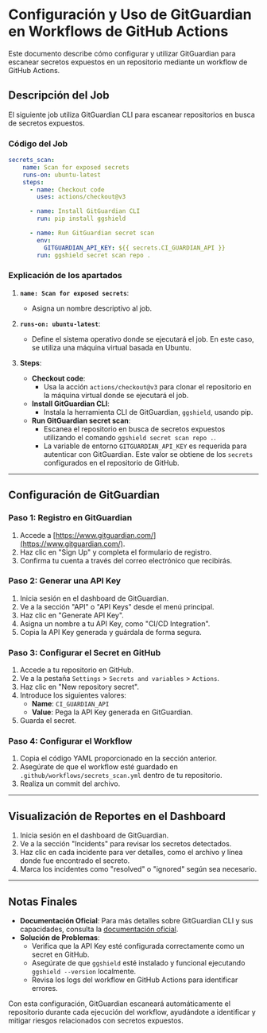 # Configuración y Uso de GitGuardian en Workflows de GitHub Actions

Este documento describe cómo configurar y utilizar GitGuardian para escanear secretos expuestos en un repositorio mediante un workflow de GitHub Actions.

## Descripción del Job

El siguiente job utiliza GitGuardian CLI para escanear repositorios en busca de secretos expuestos.

### Código del Job
```yaml
secrets_scan:
    name: Scan for exposed secrets
    runs-on: ubuntu-latest
    steps:
      - name: Checkout code
        uses: actions/checkout@v3

      - name: Install GitGuardian CLI
        run: pip install ggshield

      - name: Run GitGuardian secret scan
        env: 
          GITGUARDIAN_API_KEY: ${{ secrets.CI_GUARDIAN_API }}  
        run: ggshield secret scan repo .
```

### Explicación de los apartados

1. **`name: Scan for exposed secrets`**:
   - Asigna un nombre descriptivo al job.

2. **`runs-on: ubuntu-latest`**:
   - Define el sistema operativo donde se ejecutará el job. En este caso, se utiliza una máquina virtual basada en Ubuntu.

3. **Steps**:
   - **Checkout code**:
     - Usa la acción `actions/checkout@v3` para clonar el repositorio en la máquina virtual donde se ejecutará el job.
   - **Install GitGuardian CLI**:
     - Instala la herramienta CLI de GitGuardian, `ggshield`, usando pip.
   - **Run GitGuardian secret scan**:
     - Escanea el repositorio en busca de secretos expuestos utilizando el comando `ggshield secret scan repo .`.
     - La variable de entorno `GITGUARDIAN_API_KEY` es requerida para autenticar con GitGuardian. Este valor se obtiene de los `secrets` configurados en el repositorio de GitHub.

---

## Configuración de GitGuardian

### Paso 1: Registro en GitGuardian
1. Accede a [https://www.gitguardian.com/](https://www.gitguardian.com/).
2. Haz clic en "Sign Up" y completa el formulario de registro.
3. Confirma tu cuenta a través del correo electrónico que recibirás.

### Paso 2: Generar una API Key
1. Inicia sesión en el dashboard de GitGuardian.
2. Ve a la sección "API" o "API Keys" desde el menú principal.
3. Haz clic en "Generate API Key".
4. Asigna un nombre a tu API Key, como "CI/CD Integration".
5. Copia la API Key generada y guárdala de forma segura.

### Paso 3: Configurar el Secret en GitHub
1. Accede a tu repositorio en GitHub.
2. Ve a la pestaña `Settings` > `Secrets and variables` > `Actions`.
3. Haz clic en "New repository secret".
4. Introduce los siguientes valores:
   - **Name**: `CI_GUARDIAN_API`
   - **Value**: Pega la API Key generada en GitGuardian.
5. Guarda el secret.

### Paso 4: Configurar el Workflow
1. Copia el código YAML proporcionado en la sección anterior.
2. Asegúrate de que el workflow esté guardado en `.github/workflows/secrets_scan.yml` dentro de tu repositorio.
3. Realiza un commit del archivo.

---

## Visualización de Reportes en el Dashboard
1. Inicia sesión en el dashboard de GitGuardian.
2. Ve a la sección "Incidents" para revisar los secretos detectados.
3. Haz clic en cada incidente para ver detalles, como el archivo y línea donde fue encontrado el secreto.
4. Marca los incidentes como "resolved" o "ignored" según sea necesario.

---

## Notas Finales
- **Documentación Oficial**: Para más detalles sobre GitGuardian CLI y sus capacidades, consulta la [documentación oficial](https://docs.gitguardian.com/).
- **Solución de Problemas**:
  - Verifica que la API Key esté configurada correctamente como un secret en GitHub.
  - Asegúrate de que `ggshield` esté instalado y funcional ejecutando `ggshield --version` localmente.
  - Revisa los logs del workflow en GitHub Actions para identificar errores.

Con esta configuración, GitGuardian escaneará automáticamente el repositorio durante cada ejecución del workflow, ayudándote a identificar y mitigar riesgos relacionados con secretos expuestos.


